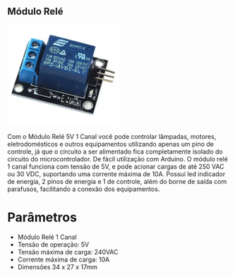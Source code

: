 ## Módulo Relé

<p><img src="img/1.png" width="50%" /></p>

Com o Módulo Relé 5V 1 Canal você pode controlar lâmpadas, motores, eletrodomésticos e outros equipamentos utilizando apenas um pino de controle, já que o circuito a ser alimentado fica completamente isolado do circuito do microcontrolador. De fácil utilização com Arduino. O módulo relé 1 canal funciona com tensão de 5V, e pode acionar cargas de até 250 VAC ou 30 VDC, suportando uma corrente máxima de 10A. Possui led indicador de energia, 2 pinos de energia e 1 de controle, além do borne de saída com parafusos, facilitando a conexão dos equipamentos.

# Parâmetros

- Módulo Relé 1 Canal
- Tensão de operação: 5V
- Tensão máxima de carga: 240VAC
- Corrente máxima de carga: 10A
- Dimensões 34 x 27 x 17mm
